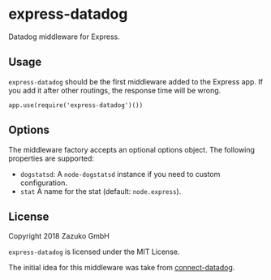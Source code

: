 # express-datadog

Datadog middleware for Express.

## Usage

`express-datadog` should be the first middleware added to the Express app.
If you add it after other routings, the response time will be wrong.

```
app.use(require('express-datadog')())
```

## Options

The middleware factory accepts an optional options object.
The following properties are supported:

* `dogstatsd`: A `node-dogstatsd` instance if you need to custom configuration.
* `stat` A name for the stat (default: `node.express`).

## License

Copyright 2018 Zazuko GmbH

`express-datadog` is licensed under the MIT License.

The initial idea for this middleware was take from [connect-datadog](https://github.com/AppPress/node-connect-datadog).
